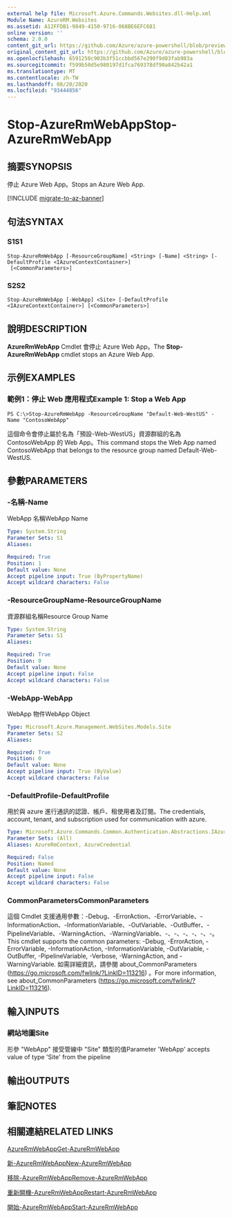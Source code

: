 ```yaml
---
external help file: Microsoft.Azure.Commands.Websites.dll-Help.xml
Module Name: AzureRM.Websites
ms.assetid: A12FFDB1-9849-4150-9716-068BE6EFC681
online version: ''
schema: 2.0.0
content_git_url: https://github.com/Azure/azure-powershell/blob/preview/src/ResourceManager/Websites/Commands.Websites/help/Stop-AzureRmWebApp.md
original_content_git_url: https://github.com/Azure/azure-powershell/blob/preview/src/ResourceManager/Websites/Commands.Websites/help/Stop-AzureRmWebApp.md
ms.openlocfilehash: 6591250c903b3f51ccbbd567e290f9d83fab983a
ms.sourcegitcommit: f599b50d5e980197d1fca769378df90a842b42a1
ms.translationtype: MT
ms.contentlocale: zh-TW
ms.lasthandoff: 08/20/2020
ms.locfileid: "93444856"
---
```

# <span data-ttu-id="0aa17-101">Stop-AzureRmWebApp</span><span class="sxs-lookup"><span data-stu-id="0aa17-101">Stop-AzureRmWebApp</span></span>

## <span data-ttu-id="0aa17-102">摘要</span><span class="sxs-lookup"><span data-stu-id="0aa17-102">SYNOPSIS</span></span>
<span data-ttu-id="0aa17-103">停止 Azure Web App。</span><span class="sxs-lookup"><span data-stu-id="0aa17-103">Stops an Azure Web App.</span></span>

[!INCLUDE [migrate-to-az-banner](../../includes/migrate-to-az-banner.md)]

## <span data-ttu-id="0aa17-104">句法</span><span class="sxs-lookup"><span data-stu-id="0aa17-104">SYNTAX</span></span>

### <span data-ttu-id="0aa17-105">S1</span><span class="sxs-lookup"><span data-stu-id="0aa17-105">S1</span></span>
```
Stop-AzureRmWebApp [-ResourceGroupName] <String> [-Name] <String> [-DefaultProfile <IAzureContextContainer>]
 [<CommonParameters>]
```

### <span data-ttu-id="0aa17-106">S2</span><span class="sxs-lookup"><span data-stu-id="0aa17-106">S2</span></span>
```
Stop-AzureRmWebApp [-WebApp] <Site> [-DefaultProfile <IAzureContextContainer>] [<CommonParameters>]
```

## <span data-ttu-id="0aa17-107">說明</span><span class="sxs-lookup"><span data-stu-id="0aa17-107">DESCRIPTION</span></span>
<span data-ttu-id="0aa17-108">**AzureRmWebApp** Cmdlet 會停止 Azure Web App。</span><span class="sxs-lookup"><span data-stu-id="0aa17-108">The **Stop-AzureRmWebApp** cmdlet stops an Azure Web App.</span></span>

## <span data-ttu-id="0aa17-109">示例</span><span class="sxs-lookup"><span data-stu-id="0aa17-109">EXAMPLES</span></span>

### <span data-ttu-id="0aa17-110">範例1：停止 Web 應用程式</span><span class="sxs-lookup"><span data-stu-id="0aa17-110">Example 1: Stop a Web App</span></span>
```
PS C:\>Stop-AzureRmWebApp -ResourceGroupName "Default-Web-WestUS" -Name "ContosoWebApp"
```

<span data-ttu-id="0aa17-111">這個命令會停止屬於名為「預設-Web-WestUS」資源群組的名為 ContosoWebApp 的 Web App。</span><span class="sxs-lookup"><span data-stu-id="0aa17-111">This command stops the Web App named ContosoWebApp that belongs to the resource group named Default-Web-WestUS.</span></span>

## <span data-ttu-id="0aa17-112">參數</span><span class="sxs-lookup"><span data-stu-id="0aa17-112">PARAMETERS</span></span>

### <span data-ttu-id="0aa17-113">-名稱</span><span class="sxs-lookup"><span data-stu-id="0aa17-113">-Name</span></span>
<span data-ttu-id="0aa17-114">WebApp 名稱</span><span class="sxs-lookup"><span data-stu-id="0aa17-114">WebApp Name</span></span>

```yaml
Type: System.String
Parameter Sets: S1
Aliases: 

Required: True
Position: 1
Default value: None
Accept pipeline input: True (ByPropertyName)
Accept wildcard characters: False
```

### <span data-ttu-id="0aa17-115">-ResourceGroupName</span><span class="sxs-lookup"><span data-stu-id="0aa17-115">-ResourceGroupName</span></span>
<span data-ttu-id="0aa17-116">資源群組名稱</span><span class="sxs-lookup"><span data-stu-id="0aa17-116">Resource Group Name</span></span>

```yaml
Type: System.String
Parameter Sets: S1
Aliases: 

Required: True
Position: 0
Default value: None
Accept pipeline input: False
Accept wildcard characters: False
```

### <span data-ttu-id="0aa17-117">-WebApp</span><span class="sxs-lookup"><span data-stu-id="0aa17-117">-WebApp</span></span>
<span data-ttu-id="0aa17-118">WebApp 物件</span><span class="sxs-lookup"><span data-stu-id="0aa17-118">WebApp Object</span></span>

```yaml
Type: Microsoft.Azure.Management.WebSites.Models.Site
Parameter Sets: S2
Aliases: 

Required: True
Position: 0
Default value: None
Accept pipeline input: True (ByValue)
Accept wildcard characters: False
```

### <span data-ttu-id="0aa17-119">-DefaultProfile</span><span class="sxs-lookup"><span data-stu-id="0aa17-119">-DefaultProfile</span></span>
<span data-ttu-id="0aa17-120">用於與 azure 進行通訊的認證、帳戶、租使用者及訂閱。</span><span class="sxs-lookup"><span data-stu-id="0aa17-120">The credentials, account, tenant, and subscription used for communication with azure.</span></span>

```yaml
Type: Microsoft.Azure.Commands.Common.Authentication.Abstractions.IAzureContextContainer
Parameter Sets: (All)
Aliases: AzureRmContext, AzureCredential

Required: False
Position: Named
Default value: None
Accept pipeline input: False
Accept wildcard characters: False
```

### <span data-ttu-id="0aa17-121">CommonParameters</span><span class="sxs-lookup"><span data-stu-id="0aa17-121">CommonParameters</span></span>
<span data-ttu-id="0aa17-122">這個 Cmdlet 支援通用參數：-Debug、-ErrorAction、-ErrorVariable、-InformationAction、-InformationVariable、-OutVariable、-OutBuffer、-PipelineVariable、-WarningAction、-WarningVariable、-、-、-、-、-、-。</span><span class="sxs-lookup"><span data-stu-id="0aa17-122">This cmdlet supports the common parameters: -Debug, -ErrorAction, -ErrorVariable, -InformationAction, -InformationVariable, -OutVariable, -OutBuffer, -PipelineVariable, -Verbose, -WarningAction, and -WarningVariable.</span></span> <span data-ttu-id="0aa17-123">如需詳細資訊，請參閱 about_CommonParameters (https://go.microsoft.com/fwlink/?LinkID=113216) 。</span><span class="sxs-lookup"><span data-stu-id="0aa17-123">For more information, see about_CommonParameters (https://go.microsoft.com/fwlink/?LinkID=113216).</span></span>

## <span data-ttu-id="0aa17-124">輸入</span><span class="sxs-lookup"><span data-stu-id="0aa17-124">INPUTS</span></span>

### <span data-ttu-id="0aa17-125">網站地圖</span><span class="sxs-lookup"><span data-stu-id="0aa17-125">Site</span></span>
<span data-ttu-id="0aa17-126">形參 "WebApp" 接受管線中 "Site" 類型的值</span><span class="sxs-lookup"><span data-stu-id="0aa17-126">Parameter 'WebApp' accepts value of type 'Site' from the pipeline</span></span>

## <span data-ttu-id="0aa17-127">輸出</span><span class="sxs-lookup"><span data-stu-id="0aa17-127">OUTPUTS</span></span>

## <span data-ttu-id="0aa17-128">筆記</span><span class="sxs-lookup"><span data-stu-id="0aa17-128">NOTES</span></span>

## <span data-ttu-id="0aa17-129">相關連結</span><span class="sxs-lookup"><span data-stu-id="0aa17-129">RELATED LINKS</span></span>

[<span data-ttu-id="0aa17-130">AzureRmWebApp</span><span class="sxs-lookup"><span data-stu-id="0aa17-130">Get-AzureRmWebApp</span></span>](./Get-AzureRmWebApp.md)

[<span data-ttu-id="0aa17-131">新-AzureRmWebApp</span><span class="sxs-lookup"><span data-stu-id="0aa17-131">New-AzureRmWebApp</span></span>](./New-AzureRmWebApp.md)

[<span data-ttu-id="0aa17-132">移除-AzureRmWebApp</span><span class="sxs-lookup"><span data-stu-id="0aa17-132">Remove-AzureRmWebApp</span></span>](./Remove-AzureRmWebApp.md)

[<span data-ttu-id="0aa17-133">重新開機-AzureRmWebApp</span><span class="sxs-lookup"><span data-stu-id="0aa17-133">Restart-AzureRmWebApp</span></span>](./Restart-AzureRmWebApp.md)

[<span data-ttu-id="0aa17-134">開始-AzureRmWebApp</span><span class="sxs-lookup"><span data-stu-id="0aa17-134">Start-AzureRmWebApp</span></span>](./Start-AzureRmWebApp.md)


